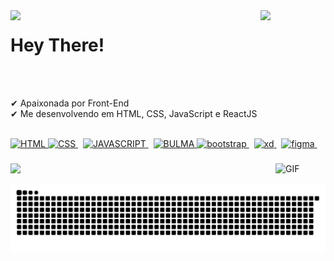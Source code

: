 <img align="left" src="https://media.giphy.com/media/L1R1tvI9svkIWwpVYr/giphy.gif" width="400"/> 
<img src="https://media.giphy.com/media/3og0IAzB7lmOo2q0Ss/giphy.gif" width="50" align="left"> <h1>Hey There!</h1>
<br> <br>

 ✔ Apaixonada por Front-End <br>
 ✔ Me desenvolvendo em HTML, CSS, JavaScript e ReactJS  <br> <br>
  
 <a href="#">
 <img src="https://cdn.jsdelivr.net/gh/devicons/devicon/icons/html5/html5-plain-wordmark.svg" alt="HTML" width="40"/> 
 </a>
 <a href="#">
 <img src="https://cdn.jsdelivr.net/gh/devicons/devicon/icons/css3/css3-plain-wordmark.svg" alt="CSS" width="40"/> 
 <a/>&nbsp;
 <a href="#">
 <img src="https://cdn.jsdelivr.net/gh/devicons/devicon/icons/javascript/javascript-plain.svg" alt="JAVASCRIPT" width="40"/> 
 <a/>&nbsp;
 <a href="#">
 <img src="https://cdn.jsdelivr.net/gh/devicons/devicon/icons/bulma/bulma-plain.svg" alt="BULMA" width="40"/>
  </a>
  <a href="#">
 <img src="https://cdn.jsdelivr.net/gh/devicons/devicon/icons/bootstrap/bootstrap-plain-wordmark.svg" alt="bootstrap" width="40"/> 
 <a/>&nbsp;
  <a href="#">
 <img src="https://cdn.jsdelivr.net/gh/devicons/devicon/icons/xd/xd-line.svg" alt="xd" width="40"/> 
 <a/>&nbsp;
 <a href="#">
 <img src="https://cdn.jsdelivr.net/gh/devicons/devicon/icons/figma/figma-original.svg" alt="figma" width="40"/> 
 <a/>&nbsp;
 
  <h3> </h3>

 <img alt="GIF" align="right" width="80px" src="https://media.giphy.com/media/UVG0BN8TOMKkPOJS6e/giphy.gif"/>
   <a href="https://www.linkedin.com/in/caroline-franca" target="_blank"><img src="https://img.shields.io/badge/-LinkedIn-%230077B5?style=for-the-badge&logo=linkedin&logoColor=white" target="_blank"></a>
  
   ![Snake animation](https://github.com/carolinefranca/carolinefranca/blob/output/github-contribution-grid-snake.svg)
